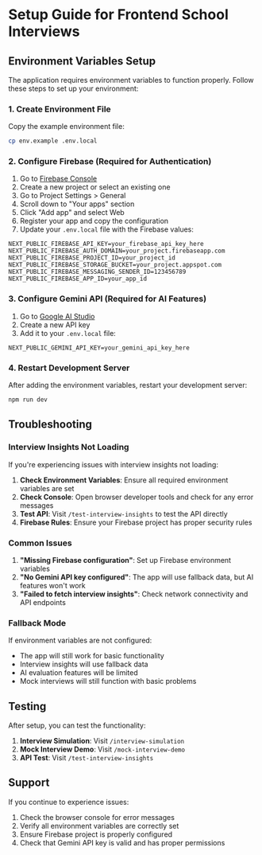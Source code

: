 # Setup Guide for Frontend School Interviews

## Environment Variables Setup

The application requires environment variables to function properly. Follow these steps to set up your environment:

### 1. Create Environment File

Copy the example environment file:
```bash
cp env.example .env.local
```

### 2. Configure Firebase (Required for Authentication)

1. Go to [Firebase Console](https://console.firebase.google.com/)
2. Create a new project or select an existing one
3. Go to Project Settings > General
4. Scroll down to "Your apps" section
5. Click "Add app" and select Web
6. Register your app and copy the configuration
7. Update your `.env.local` file with the Firebase values:

```env
NEXT_PUBLIC_FIREBASE_API_KEY=your_firebase_api_key_here
NEXT_PUBLIC_FIREBASE_AUTH_DOMAIN=your_project.firebaseapp.com
NEXT_PUBLIC_FIREBASE_PROJECT_ID=your_project_id
NEXT_PUBLIC_FIREBASE_STORAGE_BUCKET=your_project.appspot.com
NEXT_PUBLIC_FIREBASE_MESSAGING_SENDER_ID=123456789
NEXT_PUBLIC_FIREBASE_APP_ID=your_app_id
```

### 3. Configure Gemini API (Required for AI Features)

1. Go to [Google AI Studio](https://makersuite.google.com/app/apikey)
2. Create a new API key
3. Add it to your `.env.local` file:

```env
NEXT_PUBLIC_GEMINI_API_KEY=your_gemini_api_key_here
```

### 4. Restart Development Server

After adding the environment variables, restart your development server:

```bash
npm run dev
```

## Troubleshooting

### Interview Insights Not Loading

If you're experiencing issues with interview insights not loading:

1. **Check Environment Variables**: Ensure all required environment variables are set
2. **Check Console**: Open browser developer tools and check for any error messages
3. **Test API**: Visit `/test-interview-insights` to test the API directly
4. **Firebase Rules**: Ensure your Firebase project has proper security rules

### Common Issues

1. **"Missing Firebase configuration"**: Set up Firebase environment variables
2. **"No Gemini API key configured"**: The app will use fallback data, but AI features won't work
3. **"Failed to fetch interview insights"**: Check network connectivity and API endpoints

### Fallback Mode

If environment variables are not configured:
- The app will still work for basic functionality
- Interview insights will use fallback data
- AI evaluation features will be limited
- Mock interviews will still function with basic problems

## Testing

After setup, you can test the functionality:

1. **Interview Simulation**: Visit `/interview-simulation`
2. **Mock Interview Demo**: Visit `/mock-interview-demo`
3. **API Test**: Visit `/test-interview-insights`

## Support

If you continue to experience issues:
1. Check the browser console for error messages
2. Verify all environment variables are correctly set
3. Ensure Firebase project is properly configured
4. Check that Gemini API key is valid and has proper permissions 